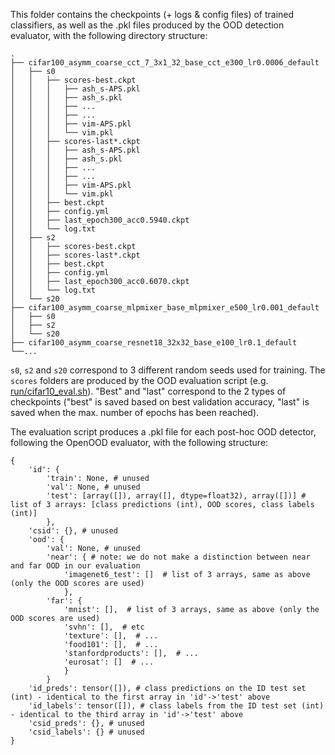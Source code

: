 This folder contains the checkpoints (+ logs & config files) of trained classifiers, as well as the .pkl files produced by the OOD detection evaluator, with the following directory structure:

```shell
.
├── cifar100_asymm_coarse_cct_7_3x1_32_base_cct_e300_lr0.0006_default
│   ├── s0
│   │   ├── scores-best.ckpt
│   │   │   ├── ash_s-APS.pkl
│   │   │   ├── ash_s.pkl
│   │   │   ├── ...
│   │   │   ├── ...
│   │   │   ├── vim-APS.pkl
│   │   │   └── vim.pkl
│   │   ├── scores-last*.ckpt
│   │   │   ├── ash_s-APS.pkl
│   │   │   ├── ash_s.pkl
│   │   │   ├── ...
│   │   │   ├── ...
│   │   │   ├── vim-APS.pkl
│   │   │   └── vim.pkl
│   │   ├── best.ckpt
│   │   ├── config.yml
│   │   ├── last_epoch300_acc0.5940.ckpt
│   │   └── log.txt
│   ├── s2
│   │   ├── scores-best.ckpt
│   │   ├── scores-last*.ckpt
│   │   ├── best.ckpt
│   │   ├── config.yml
│   │   ├── last_epoch300_acc0.6070.ckpt
│   │   └── log.txt
│   └── s20
├── cifar100_asymm_coarse_mlpmixer_base_mlpmixer_e500_lr0.001_default
│   ├── s0
│   ├── s2
│   └── s20
├── cifar100_asymm_coarse_resnet18_32x32_base_e100_lr0.1_default
└──...
```

`s0`, `s2` and `s20` correspond to 3 different random seeds used for training. The ``scores`` folders are produced by the OOD evaluation script (e.g. [run/cifar10_eval.sh](../run/cifar10_eval.sh)). "Best" and "last" correspond to the 2 types of checkpoints ("best" is saved based on best validation accuracy, "last" is saved when the max. number of epochs has been reached).

The evaluation script produces a .pkl file for each post-hoc OOD detector, following the OpenOOD evaluator, with the following structure:

```shell
{
    'id': {
        'train': None, # unused
        'val': None, # unused
        'test': [array([]), array([], dtype=float32), array([])] # list of 3 arrays: [class predictions (int), OOD scores, class labels (int)]
        },
    'csid': {}, # unused
    'ood': {
        'val': None, # unused
        'near': { # note: we do not make a distinction between near and far OOD in our evaluation
            'imagenet6_test': []  # list of 3 arrays, same as above (only the OOD scores are used)
            },
        'far': {
            'mnist': [],  # list of 3 arrays, same as above (only the OOD scores are used)
            'svhn': [],  # etc
            'texture': [],  # ...
            'food101': [],  # ...
            'stanfordproducts': [],  # ...
            'eurosat': []  # ...
            }
        }
    'id_preds': tensor([]), # class predictions on the ID test set (int) - identical to the first array in 'id'->'test' above
    'id_labels': tensor([]), # class labels from the ID test set (int) - identical to the third array in 'id'->'test' above
    'csid_preds': {}, # unused
    'csid_labels': {} # unused
} 
```